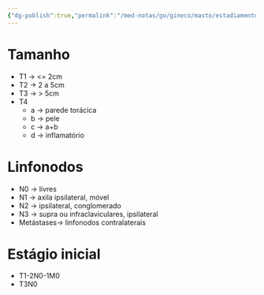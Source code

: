 ```yaml
---
{"dg-publish":true,"permalink":"/med-notas/go/gineco/masto/estadiamento-da-neoplasia-de-mama/","tags":["review"]}
---
```


# Tamanho
- T1 -> <= 2cm
- T2 -> 2 a 5cm
- T3 -> > 5cm
- T4
	- a -> parede torácica
	- b -> pele
	- c -> a+b
	- d -> inflamatório
# Linfonodos
- N0 -> livres
- N1 -> axila ipsilateral, móvel
- N2 -> ipsilateral, conglomerado
- N3 -> supra ou infraclaviculares, ipsilateral
- Metástases-> linfonodos contralaterais

# Estágio inicial
- T1-2N0-1M0
- T3N0